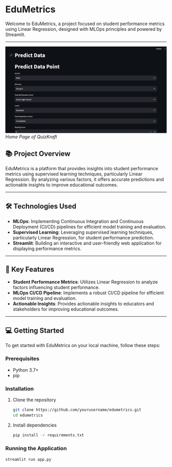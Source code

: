 # EduMetrics

Welcome to EduMetrics, a project focused on student performance metrics using Linear Regression, designed with MLOps principles and powered by Streamlit.

---
![Home Page](src/assets/1spm.png)
*Home Page of QuizKraft*

## 📚 Project Overview

EduMetrics is a platform that provides insights into student performance metrics using supervised learning techniques, particularly Linear Regression. By analyzing various factors, it offers accurate predictions and actionable insights to improve educational outcomes.

---

## 🛠️ Technologies Used

- **MLOps**: Implementing Continuous Integration and Continuous Deployment (CI/CD) pipelines for efficient model training and evaluation.
- **Supervised Learning**: Leveraging supervised learning techniques, particularly Linear Regression, for student performance prediction.
- **Streamlit**: Building an interactive and user-friendly web application for displaying performance metrics.

---

## 🚀 Key Features

- **Student Performance Metrics**: Utilizes Linear Regression to analyze factors influencing student performance.
- **MLOps CI/CD Pipeline**: Implements a robust CI/CD pipeline for efficient model training and evaluation.
- **Actionable Insights**: Provides actionable insights to educators and stakeholders for improving educational outcomes.

---

## 💻 Getting Started

To get started with EduMetrics on your local machine, follow these steps:

### Prerequisites

- Python 3.7+
- pip

### Installation

1. Clone the repository
    ```bash
    git clone https://github.com/yourusername/edumetrics.git
    cd edumetrics
    ```
2. Install dependencies
    ```bash
    pip install -r requirements.txt
    ```

### Running the Application

```bash
streamlit run app.py
